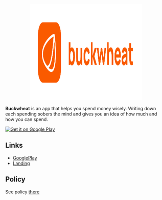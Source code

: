 <p align="center">
  <img width="350" height="300" src="/screenshots/logo.svg" alt="Buckwheat logo">
</p>

**Buckwheat** is an app that helps you spend money wisely. 
Writing down each spending sobers the mind and gives you an idea of how much and how you can spend.

<a href='https://play.google.com/store/apps/details?id=com.danilkinkin.buckwheat'>
    <img 
        alt='Get it on Google Play' 
        height="60" 
        src='https://play.google.com/intl/en_us/badges/static/images/badges/en_badge_web_generic.png'
    />
</a>

## Links

- [GooglePlay](https://play.google.com/store/apps/details?id=com.danilkinkin.buckwheat)
- [Landing](https://buckwheat.app/)

## Policy

See policy [there](./POLICY.md)